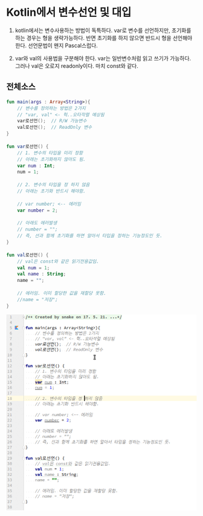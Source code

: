 # Kotlin에서 변수선언 및 대입
1. kotlin에서는 변수사용하는 방법이 독특하다.
var로 변수를 선언하지만, 초기화를 하는 경우는 형을 생략가능하다.
반면 초기화를 하지 않으면 반드시 형을 선언해야 한다. 선언문법이 왠지 Pascal스럽다.

2. var와 val의 사용법을 구분해야 한다. var는 일반변수처럼 읽고 쓰기가 가능하다. 그러나 val은 오로지 readonly이다.
 마치 const와 같다.

## 전체소스
~~~kotlin
fun main(args : Array<String>){
    // 변수를 정의하는 방법은 2가지
    // "var, val" <- 헉..오타작렬 예상됨
    var로선언();  // R/W 가능변수
    val로선언();  // ReadOnly 변수
}

fun var로선언() {
    // 1. 변수의 타입을 미리 정함
    // 아래는 초기화하지 않아도 됨.
    var num : Int;
    num = 1;

    // 2. 변수의 타입을 정 하지 않음
    // 아래는 초기화 반드시 해야함.

    // var number; <-- 에러임
    var number = 2;

    // 아래도 에러발생
    // number = "";
    // 즉, 선과 함께 초기화를 하면 알아서 타입을 정하는 기능정도인 듯.
}

fun val로선언() {
    // val은 const와 같은 읽기전용값임.
    val num = 1;
    val name : String;
    name = "";

    // 에러임. 이미 할당한 값을 재할당 못함.
    //name = "저장";
}
~~~
![이미지](variable.gif)